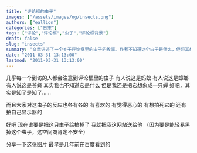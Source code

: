 ```yaml
---
title: "评论框的虫子"
images: ["/assets/images/og/insects.png"]
authors: ["eallion"]
categories: ["日志"]
tags: ["评论","评论框","虫子","评论框背景"]
draft: false
slug: "insects"
summary: "文章讲述了一个关于评论框里的虫子的故事。作者不知道这个虫子是什么，但将其想象成一只蝉。读者对这个虫子有各种反应，有喜欢的、觉得恶心的、想拍死它的等等。作者表示如果有人能把这只虫子拍掉，他会把自己的网站送给那个人。文章最后分享了一张图片，并提到写博客需要注意保护好自己。"
date: "2011-03-31 13:13:00"
lastmod: "2011-03-31 13:13:00"
---
```


几乎每一个到访的人都会注意到评论框里的虫子
有人说这是蚂蚁
有人说这是蟑螂
有人说这是苍蝇
其实我也不知道它是什么
但是我还是把它想象成一只蝉
好吧，其实是知了是知了……

而且大家对这虫子的反应也各有各的
有喜欢的
有觉得恶心的
有想拍死它的
还有拍自己显示器的

好吧
现在谁要是把这只虫子给拍掉了
我就把我这网站送给他
（因为要是能轻易黑掉这个虫子，这空间商肯定不安全）

分享一下这张图片
最早是几年前在百度看到的
